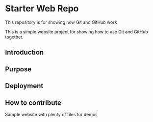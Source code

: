 # Starter Web Repo

This repository is for showing how Git and GitHub work

This is a simple website project for
showing how to use Git and GitHub together.

## Introduction

## Purpose

## Deployment

## How to contribute

Sample website with plenty of files for demos